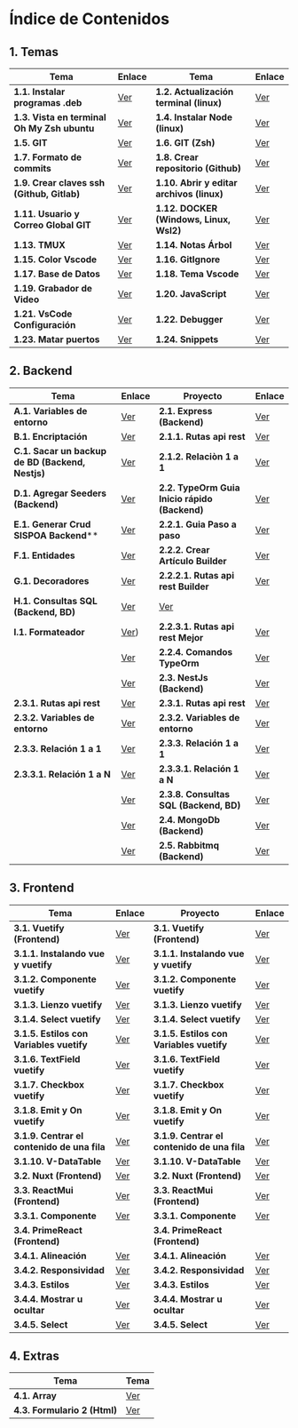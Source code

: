# Índice de Contenidos

## 1. Temas

| Tema | Enlace | Tema | Enlace |
|------|--------|------|--------|
| **1.1. Instalar programas .deb** | [Ver](/1inicio/1-instalarTipoDeb.md) | **1.2. Actualización terminal (linux)** | [Ver](/1inicio/2-actualizarSistema.md) |
| **1.3. Vista en terminal Oh My Zsh ubuntu** | [Ver](/1inicio/3-ZSHeInstalarPowerlevel10k.md) | **1.4. Instalar Node (linux)** | [Ver](/1inicio/4-node.md) |
| **1.5. GIT** | [Ver](/1inicio/5-git.md) | **1.6. GIT (Zsh)** | [Ver](/1inicio/6-gitAbreviado.md) |
| **1.7. Formato de commits** | [Ver](/1inicio/7-commit.md) | **1.8. Crear repositorio (Github)** | [Ver](/1inicio/8-repositorio.md) |
| **1.9. Crear claves ssh (Github, Gitlab)** | [Ver](/1inicio/9-clavesSshLinuxWindowsWsl2.md) | **1.10. Abrir y editar archivos (linux)** | [Ver](/1inicio/10-abrirYEditarArchivosSistema.md) |
| **1.11. Usuario y Correo Global GIT** | [Ver](/1inicio/11-agregarConfigUsserEmail.md) | **1.12. DOCKER (Windows, Linux, Wsl2)** | [Ver](/1inicio/12-docker.md) |
| **1.13. TMUX** | [Ver](/1inicio/13-tmux.md) | **1.14. Notas Árbol** | [Ver](/1inicio/14-todo-tree.md) |
| **1.15. Color Vscode** | [Ver](/1inicio/15-peacock.md) | **1.16. GitIgnore** | [Ver](/1inicio/16-gitignore.md) |
| **1.17. Base de Datos** | [Ver](/1inicio/17-postgresql.md) | **1.18. Tema Vscode** | [Ver](/1inicio/18-temas.md) |
| **1.19. Grabador de Video** | [Ver](/1inicio/19-Kasan.md) | **1.20. JavaScript** | [Ver](/1inicio/20-javaScript/readme.md) |
| **1.21. VsCode Configuración** | [Ver](/6archivos/perfil/21-vscode-config.md) | **1.22. Debugger** | [Ver](/1inicio/22-debugger.md) |
| **1.23. Matar puertos** | [Ver](/1inicio/23-matarPuertos.md) | **1.24. Snippets** | [Ver](/1inicio/24-snippets.md)|

## 2. Backend

| Tema | Enlace | Proyecto | Enlace |
|------|--------|----------|--------|
| **A.1. Variables de entorno** | [Ver](/2backend/nestJs/A.1-Env.md) |**2.1. Express (Backend)** | [Ver](https://github.com/xixay/articulo-repositorio-express-backend/blob/main/documentacion/1-articulo.md) |
| **B.1. Encriptación** | [Ver](/2backend/nestJs/B.1-encriptadoBackendNestJS.md) |**2.1.1. Rutas api rest** | [Ver](https://github.com/xixay/articulo-repositorio-express-backend/blob/main/documentacion/1.1-articuloRutas.md) |
| **C.1. Sacar un backup de BD (Backend, Nestjs)** | [Ver](/2backend/nestJs/C.1-backupsRestore.md) |**2.1.2. Relaciòn 1 a 1** | [Ver](https://github.com/xixay/articulo-repositorio-express-backend/blob/main/documentacion/1.2-relacion_1_a_1.md) |
| **D.1. Agregar Seeders (Backend)** | [Ver](/2backend/nestJs/D.1-seeders.md) |**2.2. TypeOrm Guia Inicio rápido (Backend)** | [Ver](https://github.com/xixay/articulo-repositorio-typeOrm-backend/blob/main/documentacion/1-inicioRapido.md) |
| **E.1. Generar Crud SISPOA Backend**** | [Ver](/2backend/nestJs/E.1-generarCrudsoloSispoa.md) |**2.2.1. Guia Paso a paso** | [Ver](https://github.com/xixay/articulo-repositorio-typeOrm-backend/blob/main/documentacion/2-pasoAPaso.md) |
| **F.1. Entidades** | [Ver](/2backend/nestJs/F.1-entidadSispoa.md) |**2.2.2. Crear Artículo Builder** | [Ver](https://github.com/xixay/articulo-repositorio-typeOrm-backend/blob/main/documentacion/3-articuloBuilder.md) |
| **G.1. Decoradores** | [Ver](/2backend/nestJs/G.1-decoradores.md) |**2.2.2.1. Rutas api rest Builder** | [Ver](https://github.com/xixay/articulo-repositorio-typeOrm-backend/blob/main/documentacion/3.1-articuloRutasBuilder.md) |
| **H.1. Consultas SQL (Backend, BD)** | [Ver](/2backend/nestJs/H.1-consultaSqlBackend.md) | [Ver](https://github.com/xixay/articulo-repositorio-typeOrm-backend/blob/main/documentacion/4-articulo.md) |
| **I.1. Formateador** | [Ver](/2backend/nestJs/I.1-lintingFormat.md)) |**2.2.3.1. Rutas api rest Mejor** | [Ver]([/2backend/typeorm/4.1-articuloRutas.md](https://github.com/xixay/articulo-repositorio-typeOrm-backend/blob/main/documentacion/4.1-articuloRutas.md)) |
| | [Ver]() |**2.2.4. Comandos TypeOrm** | [Ver](https://github.com/xixay/articulo-repositorio-typeOrm-backend/blob/main/documentacion/5-comandosTypeOrm.md) |
| | [Ver]() |**2.3. NestJs (Backend)** | [Ver](/2backend/nestJs/1-articulo.md) |
| **2.3.1. Rutas api rest** | [Ver](/2backend/nestJs/1.1-articuloRutas.md) |**2.3.1. Rutas api rest** | [Ver](/2backend/nestJs/1.1-articuloRutas.md) |
| **2.3.2. Variables de entorno** | [Ver](/2backend/nestJs/1.2-Env.md) |**2.3.2. Variables de entorno** | [Ver](/2backend/nestJs/1.2-Env.md) |
| **2.3.3. Relación 1 a 1** | [Ver](/2backend/nestJs/1.3-relacion_1_a_1.md) |**2.3.3. Relación 1 a 1** | [Ver](/2backend/nestJs/1.3-relacion_1_a_1.md) |
| **2.3.3.1. Relación 1 a N** | [Ver](/2backend/nestJs/1.3.1-relacion_1_a_N.md) | **2.3.3.1. Relación 1 a N** | [Ver](/2backend/nestJs/1.3.1-relacion_1_a_N.md) |
| | [Ver]() |**2.3.8. Consultas SQL (Backend, BD)** | [Ver](/2backend/nestJs/1.8-consultaSqlBackend.md) |
| | [Ver]() |**2.4. MongoDb (Backend)** | [Ver](/2backend/monodb/1-mongodb.md) |
| | [Ver]() |**2.5. Rabbitmq (Backend)** | [Ver](/2backend/rabbitmq/1-rabbit.md) |

## 3. Frontend

| Tema | Enlace | Proyecto | Enlace |
|------|--------|----------|--------|
| **3.1. Vuetify (Frontend)** | [Ver](/3frontend/vuetify/1-vuetify.md) | **3.1. Vuetify (Frontend)** | [Ver](/3frontend/vuetify/1-vuetify.md) |
| **3.1.1. Instalando vue y vuetify** | [Ver](/3frontend/vuetify/1.1-instalar.md) | **3.1.1. Instalando vue y vuetify** | [Ver](/3frontend/vuetify/1.1-instalar.md) |
| **3.1.2. Componente vuetify** | [Ver](/3frontend/vuetify/1.2-componente.md) | **3.1.2. Componente vuetify** | [Ver](/3frontend/vuetify/1.2-componente.md) |
| **3.1.3. Lienzo vuetify** | [Ver](/3frontend/vuetify/1.3-lienzo.md) | **3.1.3. Lienzo vuetify** | [Ver](/3frontend/vuetify/1.3-lienzo.md) |
| **3.1.4. Select vuetify** | [Ver](/3frontend/vuetify/1.4-select.md) | **3.1.4. Select vuetify** | [Ver](/3frontend/vuetify/1.4-select.md) |
| **3.1.5. Estilos con Variables vuetify** | [Ver](/3frontend/vuetify/1.5-estilos%20como%20variables.md) | **3.1.5. Estilos con Variables vuetify** | [Ver](/3frontend/vuetify/1.5-estilos%20como%20variables.md) |
| **3.1.6. TextField vuetify** | [Ver](/3frontend/vuetify/1.6-textField.md) | **3.1.6. TextField vuetify** | [Ver](/3frontend/vuetify/1.6-textField.md) |
| **3.1.7. Checkbox vuetify** | [Ver](/3frontend/vuetify/1.7-checkBox.md) | **3.1.7. Checkbox vuetify** | [Ver](/3frontend/vuetify/1.7-checkBox.md) |
| **3.1.8. Emit y On vuetify** | [Ver](/3frontend/vuetify/1.8-emitYOn.md) | **3.1.8. Emit y On vuetify** | [Ver](/3frontend/vuetify/1.8-emitYOn.md) |
| **3.1.9. Centrar el contenido de una fila** | [Ver](/3frontend/vuetify/1.9-centrarFila.md) | **3.1.9. Centrar el contenido de una fila** | [Ver](/3frontend/vuetify/1.9-centrarFila.md) |
| **3.1.10. V-DataTable** | [Ver](/3frontend/vuetify/1.10-dataTable.md) | **3.1.10. V-DataTable** | [Ver](/3frontend/vuetify/1.10-dataTable.md) |
| **3.2. Nuxt (Frontend)** | [Ver](/3frontend/vuetify/2-nuxt.md) | **3.2. Nuxt (Frontend)** | [Ver](/3frontend/vuetify/2-nuxt.md) |
| **3.3. ReactMui (Frontend)** | [Ver](/3frontend/reactMui/1-reactMui.md) | **3.3. ReactMui (Frontend)** | [Ver](/3frontend/reactMui/1-reactMui.md) |
| **3.3.1. Componente** | [Ver](/3frontend/reactMui/1.1-componente.md) | **3.3.1. Componente** | [Ver](/3frontend/reactMui/1.1-componente.md) |
| **3.4. PrimeReact (Frontend)** | |**3.4. PrimeReact (Frontend)** | |
| **3.4.1. Alineación** | [Ver](/3frontend/primereact/1.1alineaciones.md) | **3.4.1. Alineación** | [Ver](/3frontend/primereact/1.1alineaciones.md) |
| **3.4.2. Responsividad** | [Ver](/3frontend/primereact/1.2responsivo.md) | **3.4.2. Responsividad** | [Ver](/3frontend/primereact/1.2responsivo.md) |
| **3.4.3. Estilos** | [Ver](/3frontend/primereact/1.3estilos.md) | **3.4.3. Estilos** | [Ver](/3frontend/primereact/1.3estilos.md) |
| **3.4.4. Mostrar u ocultar** | [Ver](/3frontend/primereact/1.4-visibilidad.md) | **3.4.4. Mostrar u ocultar** | [Ver](/3frontend/primereact/1.4-visibilidad.md) |
| **3.4.5. Select** | [Ver](/3frontend/primereact/1.5-select.md) | **3.4.5. Select** | [Ver](/3frontend/primereact/1.5-select.md) |

## 4. Extras

| Tema | Tema |
|------|------|
| **4.1. Array** | [Ver](/4utilitarios/1-array.md) | **4.2. Formulario (Html)** | [Ver](/4utilitarios/2-formularioHtml.md) |
| **4.3. Formulario 2 (Html)** | [Ver](/4utilitarios/3-formularioHtml2.md) | | |

